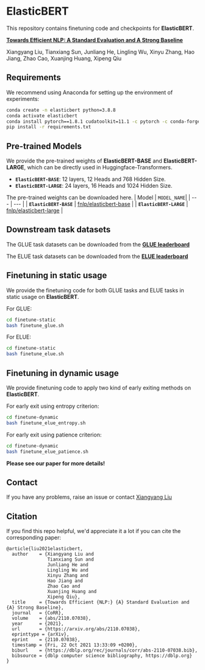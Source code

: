 # ElasticBERT

This repository contains finetuning code and checkpoints for **ElasticBERT**.

[**Towards Efficient NLP: A Standard Evaluation and A Strong Baseline**](https://arxiv.org/pdf/2110.07038.pdf)

Xiangyang Liu, Tianxiang Sun, Junliang He, Lingling Wu, Xinyu Zhang, Hao Jiang, Zhao Cao, Xuanjing Huang, Xipeng Qiu

## Requirements

We recommend using Anaconda for setting up the environment of experiments:

```bash
conda create -n elasticbert python=3.8.8
conda activate elasticbert
conda install pytorch==1.8.1 cudatoolkit=11.1 -c pytorch -c conda-forge
pip install -r requirements.txt
```

## Pre-trained Models

We provide the pre-trained weights of **ElasticBERT-BASE** and **ElasticBERT-LARGE**, which can be directly used in Huggingface-Transformers.

- **`ElasticBERT-BASE`**: 12 layers, 12 Heads and 768 Hidden Size.
- **`ElasticBERT-LARGE`**: 24 layers, 16 Heads and 1024 Hidden Size.

The pre-trained weights can be downloaded here.
| Model | `MODEL_NAME`|
| --- | --- |
| **`ElasticBERT-BASE`**   | [fnlp/elasticbert-base](https://huggingface.co/fnlp/elasticbert-base) | 
| **`ElasticBERT-LARGE`**   | [fnlp/elasticbert-large](https://huggingface.co/fnlp/elasticbert-large) |


## Downstream task datasets

The GLUE task datasets can be downloaded from the [**GLUE leaderboard**](https://gluebenchmark.com/tasks)

The ELUE task datasets can be downloaded from the [**ELUE leaderboard**](http://eluebenchmark.fastnlp.top/#/landing)


## Finetuning in static usage

We provide the finetuning code for both GLUE tasks and ELUE tasks in static usage on **ElasticBERT**. 

For GLUE:

```bash
cd finetune-static
bash finetune_glue.sh
```

For ELUE:

```bash
cd finetune-static
bash finetune_elue.sh
```

## Finetuning in dynamic usage

We provide finetuning code to apply two kind of early exiting methods on **ElasticBERT**. 

For early exit using entropy criterion:

```bash
cd finetune-dynamic
bash finetune_elue_entropy.sh
```

For early exit using patience criterion:

```bash
cd finetune-dynamic
bash finetune_elue_patience.sh
```

**Please see our paper for more details!**

## Contact

If you have any problems, raise an issue or contact [Xiangyang Liu](mailto:palladiozt@gmail.com)

## Citation

If you find this repo helpful, we'd appreciate it a lot if you can cite the corresponding paper:

```
@article{liu2021elasticbert,
  author    = {Xiangyang Liu and
               Tianxiang Sun and
               Junliang He and
               Lingling Wu and
               Xinyu Zhang and
               Hao Jiang and
               Zhao Cao and
               Xuanjing Huang and
               Xipeng Qiu},
  title     = {Towards Efficient {NLP:} {A} Standard Evaluation and {A} Strong Baseline},
  journal   = {CoRR},
  volume    = {abs/2110.07038},
  year      = {2021},
  url       = {https://arxiv.org/abs/2110.07038},
  eprinttype = {arXiv},
  eprint    = {2110.07038},
  timestamp = {Fri, 22 Oct 2021 13:33:09 +0200},
  biburl    = {https://dblp.org/rec/journals/corr/abs-2110-07038.bib},
  bibsource = {dblp computer science bibliography, https://dblp.org}
}
```
